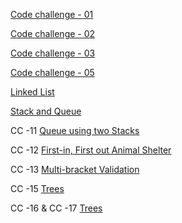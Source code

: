 [Code challenge - 01](./CodeChallenges/CC-01/README.md)

[Code challenge - 02](./CodeChallenges/CC-02/README.md)

[Code challenge - 03](./CodeChallenges/CC-03/README.md)

[Code challenge - 05](./CodeChallenges/CC-05/README.md)

[Linked List](./DataStructures/Linked_List/README.md)

[Stack and Queue](./DataStructures/Stack&Queue/README.md)

CC -11
[Queue using two Stacks](./DataStructures/Stack&Queue/README.md)

CC -12
[First-in, First out Animal Shelter](./DataStructures/Stack&Queue/README.md)

CC -13
[Multi-bracket Validation](./DataStructures/Stack&Queue/README.md)


CC -15
[Trees](./DataStructures/Trees/README.md)

CC -16 & CC -17
[Trees](./DataStructures/Trees/README.md)

